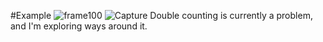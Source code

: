 #Example
![frame100](https://github.com/andjnewb/DaD_Analytics/assets/71988305/aa433bb1-6f8e-4449-91d5-74e20b03cd23)
![Capture](https://github.com/andjnewb/DaD_Analytics/assets/71988305/c544d727-bd97-480a-a5c3-de0fd9cea7e9)
Double counting is currently a problem, and I'm exploring ways around it.
